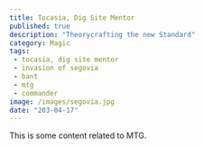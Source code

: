 ```yaml
---
title: Tocasia, Dig Site Mentor
published: true
description: "Theorycrafting the new Standard"
category: Magic
tags:
 - tocasia, dig site mentor
 - invasion of segovia
 - bant
 - mtg
 - commander
image: /images/segovia.jpg
date: "203-04-17"
---
```


This is some content related to MTG.